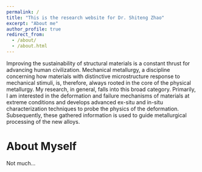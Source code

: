 ```yaml
---
permalink: /
title: "This is the research website for Dr. Shiteng Zhao"
excerpt: "About me"
author_profile: true
redirect_from: 
  - /about/
  - /about.html
---
```


Improving the sustainability of structural materials is a constant thrust for advancing human civilization. Mechanical metallurgy, a discipline concerning how materials with distinctive microstructure response to mechanical stimuli, is, therefore, always rooted in the core of the physical metallurgy. My research, in general, falls into this broad category. Primarily, I am interested in the deformation and failure mechanisms of materials at extreme conditions and develops advanced ex-situ and in-situ characterization techniques to probe the physics of the deformation. Subsequently, these gathered information is used to guide metallurgical processing of the new alloys.  

About Myself
======
Not much...


